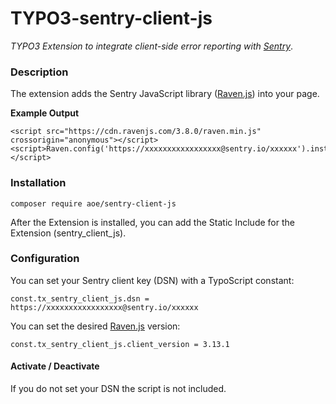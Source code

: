 # TYPO3-sentry-client-js

_TYPO3 Extension to integrate client-side error reporting with [Sentry](http://www.sentry.io)_.


### Description

The extension adds the Sentry JavaScript library ([Raven.js](https://github.com/getsentry/raven-js)) into your page. 

**Example Output**

    <script src="https://cdn.ravenjs.com/3.8.0/raven.min.js" crossorigin="anonymous"></script>
    <script>Raven.config('https://xxxxxxxxxxxxxxxxx@sentry.io/xxxxxx').install();</script>


### Installation

    composer require aoe/sentry-client-js

After the Extension is installed, you can add the Static Include for the Extension (sentry_client_js).

### Configuration

You can set your Sentry client key (DSN) with a TypoScript constant:

    const.tx_sentry_client_js.dsn = https://xxxxxxxxxxxxxxxxx@sentry.io/xxxxxx
    
You can set the desired [Raven.js](https://github.com/getsentry/raven-js) version:

    const.tx_sentry_client_js.client_version = 3.13.1
    
#### Activate / Deactivate

If you do not set your DSN the script is not included.
